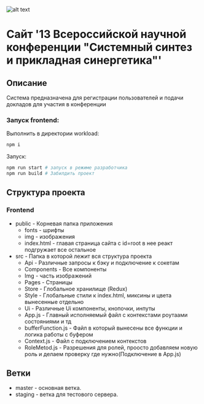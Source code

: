 ![alt text]([http://url/to/img.png](https://ssas.dev.rdcenter.ru/static/media/logo.c58d6a915d2715db0aeb.png))

# Сайт '13 Всероссийской научной конференции "Системный синтез и прикладная синергетика"'

## Описание
Система предназначена для регистрации пользователей и подачи докладов для участия в конференции


### Запуск frontend:
Выполнить в директории workload:
```bash
npm i
```
Запуск:
```bash
npm run start # запуск в режиме разработчика
npm run build # Забилдить проект 
```

## Структура проекта
### Frontend
- public - Корневая папка приложения
  - fonts - шрифты
  - img - изображения
  - index.html - главая страница сайта c id=root в нее реакт подгружает все остальное
- src - Папка в которой лежит вся структура проекта
  -  Api - Различные запросы к бэку и подключение к сокетам
  -  Components - Все компоненты
  -  Img - часть изображений
  -  Pages - Страницы
  -  Store - Глобальное хранилище (Redux)
  -  Style - Глобальные стили к index.html, миксины и цвета вынесенные отдельно
  -  Ui - Различные Ui компоненты, кнопочки, инпуты
  -  App.js - Главный исполняемый файл с контекстами роутаами состояниями и тд
  -  bufferFunction.js - Файл в который вынесены все функции и логика работы с буфером
  -  Context.js - Файл с подключением контекстов
  -  RoleMetod.js - Разрешения для ролей, проосто добавляем новую роль и делаем проверку где нужно(Подключение в App.js)
 
## Ветки

* master - основная ветка.
* staging - ветка для тестового сервера.
